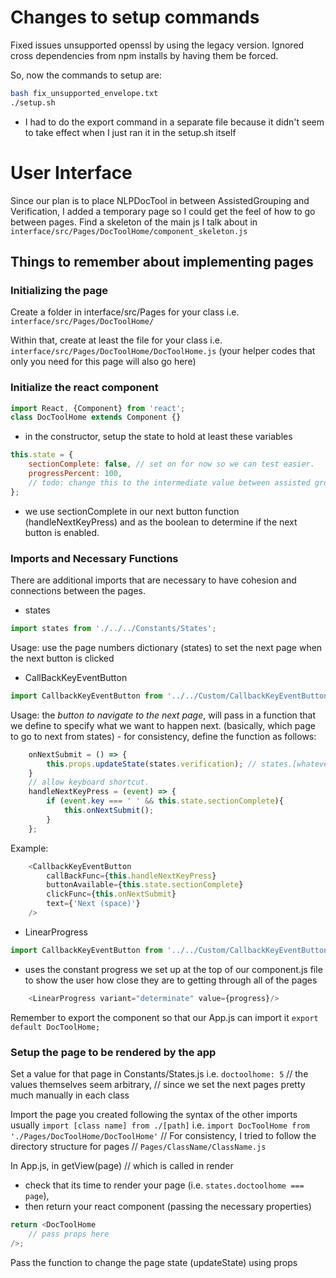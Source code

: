 

# Changes to setup commands

Fixed issues unsupported openssl by using the legacy version.
Ignored cross dependencies from npm installs by having them be forced.

So, now the commands to setup are:
```sh
bash fix_unsupported_envelope.txt
./setup.sh
```
- I had to do the export command in a separate file because it didn't seem to take effect when I just ran it in the setup.sh itself


# User Interface
Since our plan is to place NLPDocTool in between AssistedGrouping and Verification, I added a temporary page so I could get the feel of how to go between pages.
Find a skeleton of the main js I talk about in
`interface/src/Pages/DocToolHome/component_skeleton.js`

## Things to remember about implementing pages
### Initializing the page 
Create a folder in interface/src/Pages for your class
i.e. `interface/src/Pages/DocToolHome/`

Within that, create at least the file for your class
i.e. `interface/src/Pages/DocToolHome/DocToolHome.js`
(your helper codes that only you need for this page will also go here)

### Initialize the react component 
```js
import React, {Component} from 'react';
class DocToolHome extends Component {}
```
- in the constructor, setup the state to hold at least these variables
```js
this.state = {
    sectionComplete: false, // set on for now so we can test easier.
    progressPercent: 100, 
    // todo: change this to the intermediate value between assisted grouping and verification
};
```
- we use sectionComplete in our next button function (handleNextKeyPress) 
and as the boolean to determine if the next button is enabled.

### Imports and Necessary Functions
There are additional imports that are necessary to have cohesion 
and connections between the pages.

- states
```js
import states from './../../Constants/States';
```
Usage: use the page numbers dictionary (states) 
to set the next page when the next button is clicked

- CallBackKeyEventButton 
```js
import CallbackKeyEventButton from '../../Custom/CallbackKeyEventButton';
```
Usage: the *button to navigate to the next page*,
will pass in a function that we define to specify what we want to happen next.
(basically, which page to go to next from states)
    - for consistency, define the function as follows:
```js
    onNextSubmit = () => {
        this.props.updateState(states.verification); // states.[whatever page alias you want next]
    }
    // allow keyboard shortcut.
    handleNextKeyPress = (event) => {
        if (event.key === ' ' && this.state.sectionComplete){
            this.onNextSubmit();
        }
    };
```

Example:
```js
    <CallbackKeyEventButton
        callBackFunc={this.handleNextKeyPress}
        buttonAvailable={this.state.sectionComplete}
        clickFunc={this.onNextSubmit}
        text={'Next (space)'}
    />
```

- LinearProgress
```js
import CallbackKeyEventButton from '../../Custom/CallbackKeyEventButton';
```
- uses the constant progress we set up at the top of our component.js file
to show the user how close they are to getting through all of the pages
```js
    <LinearProgress variant="determinate" value={progress}/>
```


Remember to export the component so that our App.js can import it
`export default DocToolHome;`

### Setup the page to be rendered by the app
Set a value for that page in Constants/States.js
    i.e. `doctoolhome: 5`
    // the values themselves seem arbitrary, 
    // since we set the next pages pretty much manually in each class

Import the page you created following the syntax of the other imports
usually `import [class name] from ./[path]`
i.e. `import DocToolHome from './Pages/DocToolHome/DocToolHome'`
// For consistency, I tried to follow the directory structure for pages
// `Pages/ClassName/ClassName.js`

In App.js, in getView(page) // which is called in render
- check that its time to render your page
(i.e. `states.doctoolhome === page`),
- then return your react component (passing the necessary properties)
```js
return <DocToolHome
    // pass props here
/>;
```

Pass the function to change the page state (updateState) using props 
